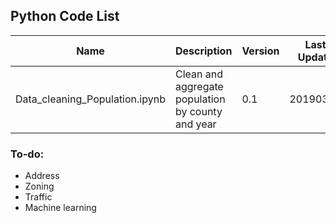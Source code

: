 ## Python Code List
|Name|Description|Version|Last Update|
|--|--|--|--|
|Data_cleaning_Population.ipynb|Clean and aggregate population by county and year|0.1|20190326|


### To-do:
* Address
* Zoning
* Traffic
* Machine learning

